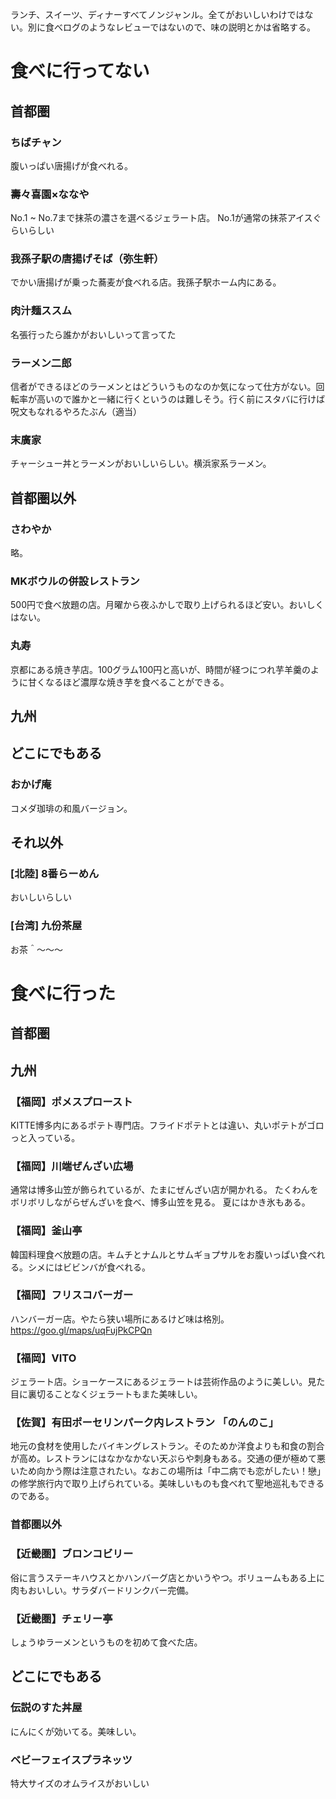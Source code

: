 ランチ、スイーツ、ディナーすべてノンジャンル。全てがおいしいわけではない。別に食べログのようなレビューではないので、味の説明とかは省略する。

# 食べに行ってない

## 首都圏

### ちばチャン
腹いっぱい唐揚げが食べれる。

### 壽々喜園×ななや
No.1 ~ No.7まで抹茶の濃さを選べるジェラート店。
No.1が通常の抹茶アイスぐらいらしい
  
### 我孫子駅の唐揚げそば（弥生軒）
でかい唐揚げが乗った蕎麦が食べれる店。我孫子駅ホーム内にある。

### 肉汁麺ススム
名張行ったら誰かがおいしいって言ってた

### ラーメン二郎
信者ができるほどのラーメンとはどういうものなのか気になって仕方がない。回転率が高いので誰かと一緒に行くというのは難しそう。行く前にスタバに行けば呪文もなれるやろたぶん（適当）

### 末廣家
チャーシュー丼とラーメンがおいしいらしい。横浜家系ラーメン。

## 首都圏以外

### さわやか
略。

### MKボウルの併設レストラン
500円で食べ放題の店。月曜から夜ふかしで取り上げられるほど安い。おいしくはない。

### 丸寿
京都にある焼き芋店。100グラム100円と高いが、時間が経つにつれ芋羊羹のように甘くなるほど濃厚な焼き芋を食べることができる。

## 九州

## どこにでもある

### おかげ庵
コメダ珈琲の和風バージョン。
## それ以外

### [北陸] 8番らーめん
おいしいらしい

### [台湾] 九份茶屋
お茶＾～～～
 
 
# 食べに行った

## 首都圏

## 九州

### 【福岡】ポメスプロースト
KITTE博多内にあるポテト専門店。フライドポテトとは違い、丸いポテトがゴロっと入っている。

### 【福岡】川端ぜんざい広場
通常は博多山笠が飾られているが、たまにぜんざい店が開かれる。
たくわんをボリボリしながらぜんざいを食べ、博多山笠を見る。
夏にはかき氷もある。
  
### 【福岡】釜山亭
韓国料理食べ放題の店。キムチとナムルとサムギョプサルをお腹いっぱい食べれる。シメにはビビンバが食べれる。

### 【福岡】フリスコバーガー
ハンバーガー店。やたら狭い場所にあるけど味は格別。
https://goo.gl/maps/uqFujPkCPQn
 
### 【福岡】VITO
ジェラート店。ショーケースにあるジェラートは芸術作品のように美しい。見た目に裏切ることなくジェラートもまた美味しい。

### 【佐賀】有田ポーセリンパーク内レストラン 「のんのこ」
地元の食材を使用したバイキングレストラン。そのためか洋食よりも和食の割合が高め。レストランにはなかなかない天ぷらや刺身もある。交通の便が極めて悪いため向かう際は注意されたい。なおこの場所は「中二病でも恋がしたい！戀」の修学旅行内で取り上げられている。美味しいものも食べれて聖地巡礼もできるのである。

### 首都圏以外

### 【近畿圏】ブロンコビリー
俗に言うステーキハウスとかハンバーグ店とかいうやつ。ボリュームもある上に肉もおいしい。サラダバードリンクバー完備。

### 【近畿圏】チェリー亭
しょうゆラーメンというものを初めて食べた店。

## どこにでもある

### 伝説のすた丼屋
にんにくが効いてる。美味しい。
 
### ベビーフェイスプラネッツ 
特大サイズのオムライスがおいしい
